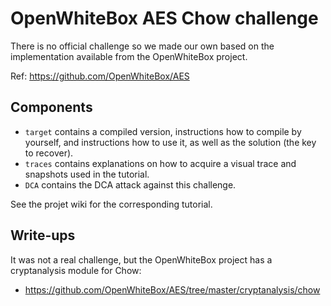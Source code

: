 # OpenWhiteBox AES Chow challenge

There is no official challenge so we made our own based on the implementation available from the OpenWhiteBox project.

Ref: https://github.com/OpenWhiteBox/AES

Components
----------

* `target` contains a compiled version, instructions how to compile by yourself, and instructions how to use it, as well as the solution (the key to recover).
* `traces` contains explanations on how to acquire a visual trace and snapshots used in the tutorial.
* `DCA` contains the DCA attack against this challenge.

See the projet wiki for the corresponding tutorial.

Write-ups
---------

It was not a real challenge, but the OpenWhiteBox project has a cryptanalysis module for Chow:

* https://github.com/OpenWhiteBox/AES/tree/master/cryptanalysis/chow
